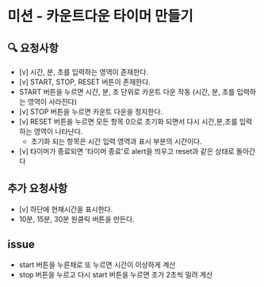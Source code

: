 # 미션 - 카운트다운 타이머 만들기

## 🔍 요청사항
- [v] 시간, 분, 초를 입력하는 영역이 존재한다.
- [v] START, STOP, RESET 버튼이 존재한다.
- START 버튼을 누르면 시간, 분, 초 단위로 카운트 다운 작동 (시간, 분, 초를 입력하는 영역이 사라진다)
- [v] STOP 버튼을 누르면 카운트 다운을 정지한다.
- [v] RESET 버튼을 누르면 모든 항목 0으로 초기화 되면서 다시 시간,분,초를 입력하는 영역이 나타난다.
    - 초기화 되는 항목은 시간 입력 영역과 표시 부분의 시간이다.
- [v] 타이머가 종료되면 '타이머 종료'로 alert을 띄우고 reset과 같은 상태로 돌아간다

## 추가 요청사항
- [v] 하단에 현재시간을 표시한다.
- 10분, 15분, 30분 원클릭 버튼을 만든다.

## issue
- start 버튼을 누른채로 또 누르면 시간이 이상하게 계산
- stop 버튼을 누르고 다시 start 버튼을 누르면 초가 2초씩 밀려 계산
